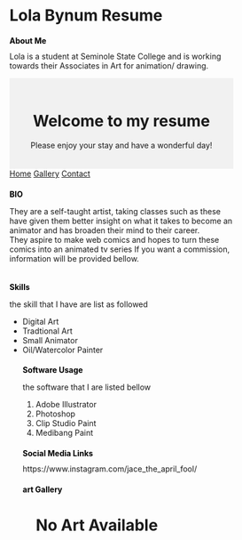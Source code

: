 


<h1>Lola Bynum Resume</h1>
<h2>About Me</h2>
Lola is a student at Seminole State College and is working towards their Associates in Art for animation/ drawing.<br>

<html lang="en">
<head>
<title>CSS Website Layout</title>
<meta charset="utf-8">
<meta name="viewport" content="width=device-width, initial-scale=1">
<style>
*{
 box-sizing: border-box;
}

body{
 margin: 0;
}
/* Style the header */
.header {
 background-color: #f1f1f1;
 padding: 20px;
 text-align: center;
}

/* Style the top navigation bar */
.topnav{
 overflow: hidden;
 background-color: #333;
}
/* Style the topnav links */
.topnav a {
 float: left;
 display: block;
 color: #f2f2f2;
 text-align: center;
 padding: 14px 16px;
 text-decoration: none;
}

/* Change color on hover */
.topnav a:hover {
  background-color: #ddd;
  color: black;
}

/* Create three equal columns that floats next to each other */
.colum {
 float: left;
 width: 33.33%;
 padding: 15px;
}

/* Responsive layout- makes the three columns stack on top of each other instead of next to each other */
@media screen and (max-width:600px)
{
  .column {
    width: 100%;
  }
}
</style>
</head>
<body>

<div class="header">
 <h1>Welcome to my resume</h1>
 <p>Please enjoy your stay and have a wonderful day!</p>
</div>

<div class="topnav">
 <a href="#">Home</a>
 <a href="#">Gallery</a>
 <a href="#">Contact</a>
</div>

<div class="row">
 <div class="column">
<h2>BIO</h2>
<p>They are a self-taught artist, taking classes such as these have given them better insight on what it takes to become an animator and has broaden their mind to their career.<br>They aspire to make web comics and hopes to turn these comics into an animated tv series
If you want a commission, information will be provided bellow. 
 

<div class="column">
<h2>Skills</h2>
<p>the skill that I have are list as followed</p>
<ul type = "disc">
<li>Digital Art</li>
<li>Tradtional Art</li>
<li>Small Animator</li>
<li>Oil/Watercolor Painter</li>


<div class="column">
<h2>Software Usage</h2>
<p>the software that I are listed bellow</p>
<ol>
<li>Adobe Illustrator</li>
<li>Photoshop</li>
<li>Clip Studio Paint</li>
<li>Medibang Paint</li>
</ol>
<h2>Social Media Links</h2>
<li>https://www.instagram.com/jace_the_april_fool/</li>

<div class="column">
<h2>art Gallery</h2>
<ul>

<meta charset="UTF-8">
<style> 
h2 {
 color: #000000;
 font-size: 1em;}
</html>
</style>

<body>
<h1>No Art Available</h1>
</body>

